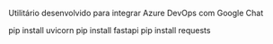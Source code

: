 Utilitário desenvolvido para integrar Azure DevOps com Google Chat

pip install uvicorn
pip install fastapi
pip install requests
